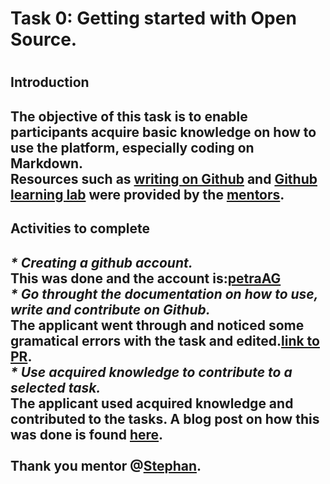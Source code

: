 <h1>Task 0: Getting started with Open Source.<h1>

<h2>Introduction <h2>
  
The objective of this task is to enable participants acquire basic knowledge on how to use the platform, especially coding on Markdown.\
Resources such as [writing on Github](https://docs.github.com/en/github/writing-on-github/getting-started-with-writing-and-formatting-on-github/basic-writing-and-formatting-syntax#links) and [Github learning lab](https://lab.github.com/) were provided by the [mentors](https://github.com/Mboalab/Mboalab_Outreachy-May-Aug-2022/tree/main/Meet_the_Mentors).
  

<h2>Activities to complete<h2> 

_* Creating a github account._\
This was done and the account is:[petraAG](https://github.com/PetraAG)\
_* Go throught the documentation on how to use, write and contribute on Github._\
The applicant went through and noticed some gramatical errors with the task and edited.[link to PR](here).\
_* Use acquired knowledge to contribute to a selected task._\
The applicant used acquired knowledge and contributed to the tasks. A blog post on how this was done is found [here](https://medium.com/@agienpetra/contributing-to-mboalab-for-outreachy-internship-6e89bf86e517).\
\
Thank you mentor @[Stephan](https://github.com/Fadanka).
